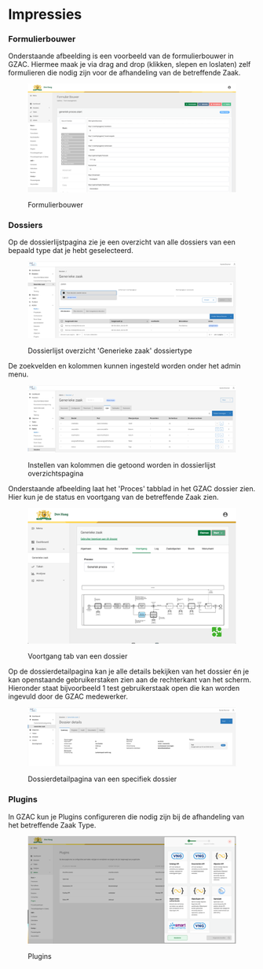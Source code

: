 # Impressies

### Formulierbouwer

Onderstaande afbeelding is een voorbeeld van de formulierbouwer in GZAC. Hiermee maak je via drag and drop (klikken, slepen en loslaten) zelf formulieren die nodig zijn voor de afhandeling van de betreffende Zaak.

<figure><img src="../.gitbook/assets/Screenshot 2023-01-18 at 16.30.24.png" alt=""><figcaption><p>Formulierbouwer</p></figcaption></figure>

### Dossiers

Op de dossierlijstpagina zie je een overzicht van alle dossiers van een bepaald type dat je hebt geselecteerd.&#x20;

<figure><img src="../.gitbook/assets/Screenshot 2024-05-15 at 14.40.29.png" alt=""><figcaption><p>Dossierlijst overzicht 'Generieke zaak' dossiertype</p></figcaption></figure>

De zoekvelden en kolommen kunnen ingesteld worden onder het admin menu.&#x20;

<figure><img src="../.gitbook/assets/Screenshot 2024-05-15 at 14.42.53.png" alt=""><figcaption><p>Instellen van kolommen die getoond worden in dossierlijst overzichtspagina</p></figcaption></figure>

Onderstaande afbeelding laat het 'Proces' tabblad in het GZAC dossier zien. Hier kun je de status en voortgang van de betreffende Zaak zien.

<figure><img src="../.gitbook/assets/Screenshot 2023-01-18 at 16.29.10.png" alt=""><figcaption><p>Voortgang tab van een dossier</p></figcaption></figure>

Op de dossierdetailpagina kan je alle details bekijken van het dossier én je kan openstaande gebruikerstaken zien aan de rechterkant van het scherm. Hieronder staat bijvoorbeeld 1 test gebruikerstaak open die kan worden ingevuld door de GZAC medewerker.&#x20;

<figure><img src="../.gitbook/assets/Screenshot 2024-05-15 at 17.30.51.png" alt=""><figcaption><p>Dossierdetailpagina van een specifiek dossier</p></figcaption></figure>

### Plugins

In GZAC kun je Plugins configureren die nodig zijn bij de afhandeling van het betreffende Zaak Type.

<figure><img src="../.gitbook/assets/Screenshot 2023-01-18 at 16.30.39.png" alt=""><figcaption><p>Plugins</p></figcaption></figure>

